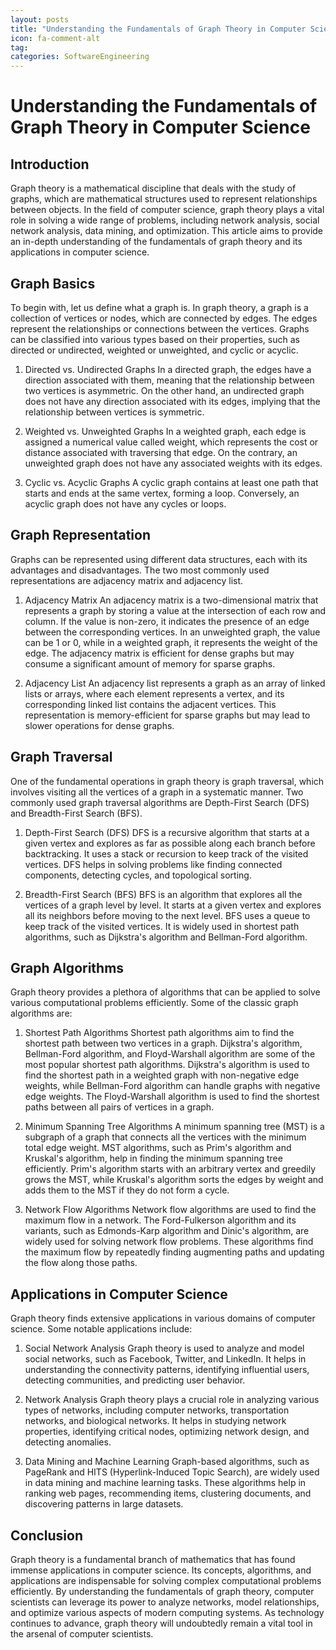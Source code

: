 ```yaml
---
layout: posts
title: "Understanding the Fundamentals of Graph Theory in Computer Science"
icon: fa-comment-alt
tag:      
categories: SoftwareEngineering
---
```



# Understanding the Fundamentals of Graph Theory in Computer Science

## Introduction
Graph theory is a mathematical discipline that deals with the study of graphs, which are mathematical structures used to represent relationships between objects. In the field of computer science, graph theory plays a vital role in solving a wide range of problems, including network analysis, social network analysis, data mining, and optimization. This article aims to provide an in-depth understanding of the fundamentals of graph theory and its applications in computer science.

## Graph Basics
To begin with, let us define what a graph is. In graph theory, a graph is a collection of vertices or nodes, which are connected by edges. The edges represent the relationships or connections between the vertices. Graphs can be classified into various types based on their properties, such as directed or undirected, weighted or unweighted, and cyclic or acyclic.

1. Directed vs. Undirected Graphs
In a directed graph, the edges have a direction associated with them, meaning that the relationship between two vertices is asymmetric. On the other hand, an undirected graph does not have any direction associated with its edges, implying that the relationship between vertices is symmetric.

2. Weighted vs. Unweighted Graphs
In a weighted graph, each edge is assigned a numerical value called weight, which represents the cost or distance associated with traversing that edge. On the contrary, an unweighted graph does not have any associated weights with its edges.

3. Cyclic vs. Acyclic Graphs
A cyclic graph contains at least one path that starts and ends at the same vertex, forming a loop. Conversely, an acyclic graph does not have any cycles or loops.

## Graph Representation
Graphs can be represented using different data structures, each with its advantages and disadvantages. The two most commonly used representations are adjacency matrix and adjacency list.

1. Adjacency Matrix
An adjacency matrix is a two-dimensional matrix that represents a graph by storing a value at the intersection of each row and column. If the value is non-zero, it indicates the presence of an edge between the corresponding vertices. In an unweighted graph, the value can be 1 or 0, while in a weighted graph, it represents the weight of the edge. The adjacency matrix is efficient for dense graphs but may consume a significant amount of memory for sparse graphs.

2. Adjacency List
An adjacency list represents a graph as an array of linked lists or arrays, where each element represents a vertex, and its corresponding linked list contains the adjacent vertices. This representation is memory-efficient for sparse graphs but may lead to slower operations for dense graphs.

## Graph Traversal
One of the fundamental operations in graph theory is graph traversal, which involves visiting all the vertices of a graph in a systematic manner. Two commonly used graph traversal algorithms are Depth-First Search (DFS) and Breadth-First Search (BFS).

1. Depth-First Search (DFS)
DFS is a recursive algorithm that starts at a given vertex and explores as far as possible along each branch before backtracking. It uses a stack or recursion to keep track of the visited vertices. DFS helps in solving problems like finding connected components, detecting cycles, and topological sorting.

2. Breadth-First Search (BFS)
BFS is an algorithm that explores all the vertices of a graph level by level. It starts at a given vertex and explores all its neighbors before moving to the next level. BFS uses a queue to keep track of the visited vertices. It is widely used in shortest path algorithms, such as Dijkstra's algorithm and Bellman-Ford algorithm.

## Graph Algorithms
Graph theory provides a plethora of algorithms that can be applied to solve various computational problems efficiently. Some of the classic graph algorithms are:

1. Shortest Path Algorithms
Shortest path algorithms aim to find the shortest path between two vertices in a graph. Dijkstra's algorithm, Bellman-Ford algorithm, and Floyd-Warshall algorithm are some of the most popular shortest path algorithms. Dijkstra's algorithm is used to find the shortest path in a weighted graph with non-negative edge weights, while Bellman-Ford algorithm can handle graphs with negative edge weights. The Floyd-Warshall algorithm is used to find the shortest paths between all pairs of vertices in a graph.

2. Minimum Spanning Tree Algorithms
A minimum spanning tree (MST) is a subgraph of a graph that connects all the vertices with the minimum total edge weight. MST algorithms, such as Prim's algorithm and Kruskal's algorithm, help in finding the minimum spanning tree efficiently. Prim's algorithm starts with an arbitrary vertex and greedily grows the MST, while Kruskal's algorithm sorts the edges by weight and adds them to the MST if they do not form a cycle.

3. Network Flow Algorithms
Network flow algorithms are used to find the maximum flow in a network. The Ford-Fulkerson algorithm and its variants, such as Edmonds-Karp algorithm and Dinic's algorithm, are widely used for solving network flow problems. These algorithms find the maximum flow by repeatedly finding augmenting paths and updating the flow along those paths.

## Applications in Computer Science
Graph theory finds extensive applications in various domains of computer science. Some notable applications include:

1. Social Network Analysis
Graph theory is used to analyze and model social networks, such as Facebook, Twitter, and LinkedIn. It helps in understanding the connectivity patterns, identifying influential users, detecting communities, and predicting user behavior.

2. Network Analysis
Graph theory plays a crucial role in analyzing various types of networks, including computer networks, transportation networks, and biological networks. It helps in studying network properties, identifying critical nodes, optimizing network design, and detecting anomalies.

3. Data Mining and Machine Learning
Graph-based algorithms, such as PageRank and HITS (Hyperlink-Induced Topic Search), are widely used in data mining and machine learning tasks. These algorithms help in ranking web pages, recommending items, clustering documents, and discovering patterns in large datasets.

## Conclusion
Graph theory is a fundamental branch of mathematics that has found immense applications in computer science. Its concepts, algorithms, and applications are indispensable for solving complex computational problems efficiently. By understanding the fundamentals of graph theory, computer scientists can leverage its power to analyze networks, model relationships, and optimize various aspects of modern computing systems. As technology continues to advance, graph theory will undoubtedly remain a vital tool in the arsenal of computer scientists.